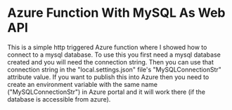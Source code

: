 # Azure Function With MySQL As Web API
This is a simple http triggered Azure function where I showed how to connect to a mysql database. To use this you first need a mysql database created and you will need the connection string. Then you can use that connection string in the "local.settings.json" file's "MySQLConnectionStr" attribute value. If you want to publish this into Azure then you need to create an environment variable with the same name ("MySQLConnectionStr") in Azure portal and it will work there (if the database is accessible from azure).
